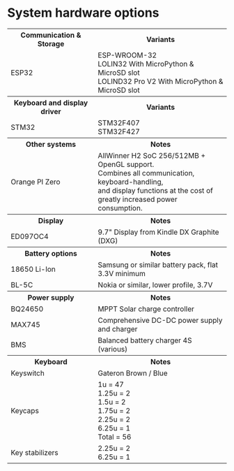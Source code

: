 # System hardware options

<table>
	<tr><th>Communication &amp; Storage</th><th>Variants</th></tr>
	<tr>
		<td>ESP32</td>
		<td>ESP-WROOM-32<br />
			LOLIN32 With MicroPython &amp; MicroSD slot<br />
			LOLIND32 Pro V2 With MicroPython &amp; MicroSD slot
		</td>
	</tr>
	<tr><th>Keyboard and display driver</th><th>Variants</th></tr>
	<tr>
		<td>STM32</td>
		<td>STM32F407<br />STM32F427</td>
	</tr>
	<tr><th>Other systems</th><th>Notes</th></tr>
	<tr>
		<td>Orange PI Zero</td>
		<td>AllWinner H2 SoC 256/512MB + OpenGL support.<br />
		Combines all communication, keyboard-handling, <br />
		and display functions at the cost of<br />
		greatly increased power consumption.</td>
	</tr>
	<tr><th>Display</th><th>Notes</th></tr>
	<tr>
		<td>ED097OC4</td>
		<td>9.7" Display from Kindle DX Graphite (DXG)</td>
	</tr>
	<tr><th>Battery options</th><th>Notes</th></tr>
	<tr>
		<td>18650 Li-Ion</td>
		<td>Samsung or similar battery pack, flat 3.3V minimum</td>
	</tr>
	<tr>
		<td>BL-5C</td>
		<td>Nokia or similar, lower profile, 3.7V</td>
	</tr>
	<tr><th>Power supply</th><th>Notes</th></tr>
	<tr><td>BQ24650</td><td>MPPT Solar charge controller</td></tr>
	<tr><td>MAX745</td><td>Comprehensive DC-DC power supply and charger</td></tr>
	<tr><td>BMS</td><td>Balanced battery charger 4S (various)</td></tr>
	<tr><th>Keyboard</th><th>Notes</th>
	<tr><td>Keyswitch</td><td>Gateron Brown / Blue</td></tr>
	<tr>
		<td>Keycaps</td>
		<td>
			1u	= 47<br />
			1.25u	= 2<br />
			1.5u	= 2<br />
			1.75u	= 2<br />  
			2.25u	= 2<br />  
			6.25u	= 1<br />
			Total	= 56
		</td>
	</tr>
	<tr>
		<td>Key stabilizers</td>
		<td>
		2.25u = 2<br />
		6.25u = 1  
		</td>
	</tr>
</table>

